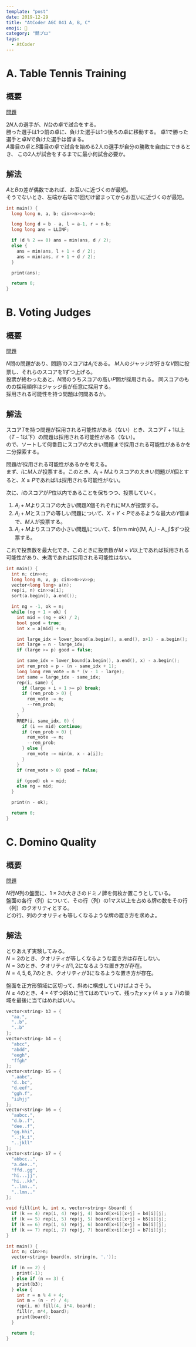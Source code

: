 ```yaml
---
template: "post"
date: 2019-12-29
title: "AtCoder AGC 041 A, B, C"
emoji: 🐎
category: "競プロ"
tags:
  - AtCoder
---
```


# A. Table Tennis Training

## 概要

[問題](https://atcoder.jp/contests/agc041/tasks/agc041_a)

$2N$人の選手が、$N$台の卓で試合をする。  
勝った選手は1つ前の卓に、負けた選手は1つ後ろの卓に移動する。
卓1で勝った選手と卓$N$で負けた選手は留まる。  
$A$番目の卓と$B$番目の卓で試合を始める2人の選手が自分の勝敗を自由にできるとき、
この2人が試合をするまでに最小何試合必要か。

## 解法

$A$と$B$の差が偶数であれば、お互いに近づくのが最短。  
そうでないとき、左端か右端で1回だけ留まってからお互いに近づくのが最短。

```cpp
int main() {
  long long n, a, b; cin>>n>>a>>b;

  long long d = b - a, l = a-1, r = n-b;
  long long ans = LLINF;

  if (d % 2 == 0) ans = min(ans, d / 2);
  else {
    ans = min(ans, l + 1 + d / 2);
    ans = min(ans, r + 1 + d / 2);
  }

  print(ans);

  return 0;
}
```

# B. Voting Judges

## 概要

[問題](https://atcoder.jp/contests/agc041/tasks/agc041_b)

$N$問の問題があり、問題$i$のスコアは$A_i$である。
$M$人のジャッジが好きな$V$問に投票し、それらのスコアを1ずつ上げる。  
投票が終わったあと、$N$問のうちスコアの高い$P$問が採用される。
同スコアのものの採用順序はジャッジ長が任意に採用する。  
採用される可能性を持つ問題は何問あるか。

## 解法

スコア$T$を持つ問題が採用される可能性がある（ない）とき、スコア$T+1$以上（$T-1$以下）の問題は採用される可能性がある（ない）。  
ので、ソートして何番目にスコアの大きい問題まで採用される可能性があるかを二分探索する。

問題$i$が採用される可能性があるかを考える。  
まず、$i$に$M$人が投票する。このとき、$A_i + M$よりスコアの大きい問題が$X$個とすると、$X \geq P$であれば$i$は採用される可能性がない。

次に、$i$のスコアが$P$位以内であることを保ちつつ、投票していく。

1. $A_i + M$よりスコアの大きい問題$X$個それぞれに$M$人が投票する。
2. $A_i + M$とスコアの等しい問題について、$X+Y \lt P$であるような最大の$Y$個まで、$M$人が投票する。
3. $A_i + M$よりスコアの小さい問題$j$について、${\rm min}(M, A_i - A_j)$ずつ投票する。

これで投票数を最大化でき、このときに投票数が$M \times V$以上であれば採用される可能性があり、未満であれば採用される可能性はない。

```cpp
int main() {
  int n; cin>>n;
  long long m, v, p; cin>>m>>v>>p;
  vector<long long> a(n);
  rep(i, n) cin>>a[i];
  sort(a.begin(), a.end());

  int ng = -1, ok = n;
  while (ng + 1 < ok) {
    int mid = (ng + ok) / 2;
    bool good = true;
    int x = a[mid] + m;

    int large_idx = lower_bound(a.begin(), a.end(), x+1) - a.begin();
    int large = n - large_idx;
    if (large >= p) good = false;

    int same_idx = lower_bound(a.begin(), a.end(), x) - a.begin();
    int rem_prob = p - (n - same_idx + 1);
    long long rem_vote = m * (v - 1 - large);
    int same = large_idx - same_idx;
    rep(i, same) {
      if (large + i + 1 >= p) break;
      if (rem_prob > 0) {
        rem_vote -= m;
        --rem_prob;
      }
    }
    RREP(i, same_idx, 0) {
      if (i == mid) continue;
      if (rem_prob > 0) {
        rem_vote -= m;
        --rem_prob;
      } else {
        rem_vote -= min(m, x - a[i]);
      }
    }
    if (rem_vote > 0) good = false;

    if (good) ok = mid;
    else ng = mid;
  }

  print(n - ok);

  return 0;
}
```

# C. Domino Quality

## 概要

[問題](https://atcoder.jp/contests/agc041/tasks/agc041_c)

$N$行$N$列の盤面に、$1 \times 2$の大きさのドミノ牌を何枚か置こうとしている。  
盤面の各行（列）について、その行（列）の1マス以上を占める牌の数をその行（列）のクオリティとする。  
どの行、列のクオリティも等しくなるような牌の置き方を求めよ。

## 解法

とりあえず実験してみる。  
$N=2$のとき、クオリティが等しくなるような置き方は存在しない。  
$N=3$のとき、クオリティが$1, 2$になるような置き方が存在。  
$N=4, 5, 6, 7$のとき、クオリティが$3$になるような置き方が存在。

盤面を正方形領域に区切って、斜めに構成していけばよさそう。  
$N \geq 4$のとき、$4 \times 4$ずつ斜めに当てはめていって、残った$y \times y\ ( 4 \leq y \leq 7)$の領域を最後に当てはめればいい。

```cpp
vector<string> b3 = {
  "aa.",
  "..b",
  "..b"
};
vector<string> b4 = {
  "abcc",
  "abdd",
  "eegh",
  "ffgh"
};
vector<string> b5 = {
  ".aabc",
  "d..bc",
  "d.eef",
  "ggh.f",
  "iihjj"
};
vector<string> b6 = {
  "aabcc.",
  "d.b..f",
  "dee..f",
  "gg.hhi",
  "..jk.i",
  "..jkll"
};
vector<string> b7 = {
  "abbcc..",
  "a.dee..",
  "ffd..gg",
  "hi...jj",
  "hi...kk",
  "..lmn..",
  "..lmn.."
};

void fill(int k, int x, vector<string> &board) {
  if (k == 4) rep(i, 4) rep(j, 4) board[x+i][x+j] = b4[i][j];
  if (k == 5) rep(i, 5) rep(j, 5) board[x+i][x+j] = b5[i][j];
  if (k == 6) rep(i, 6) rep(j, 6) board[x+i][x+j] = b6[i][j];
  if (k == 7) rep(i, 7) rep(j, 7) board[x+i][x+j] = b7[i][j];
}

int main() {
  int n; cin>>n;
  vector<string> board(n, string(n, '.'));

  if (n == 2) {
    print(-1);
  } else if (n == 3) {
    print(b3);
  } else {
    int r = n % 4 + 4;
    int m = (n - r) / 4;
    rep(i, m) fill(4, i*4, board);
    fill(r, m*4, board);
    print(board);
  }

  return 0;
}
```

